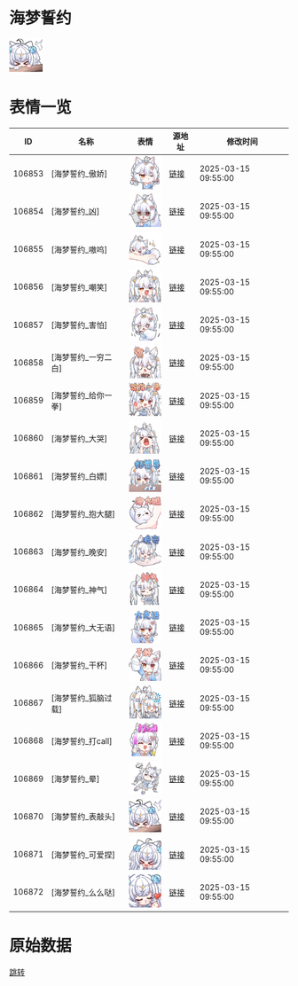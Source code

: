 # 海梦誓约

<img src="./cover.png" height="60" alt="cover" />

# 表情一览

|ID|名称|表情|源地址|修改时间|
|----|----|----|----|----|
|106853|[海梦誓约_傲娇]|<img src="./pic/106853_%5B海梦誓约_傲娇%5D.png" height="60" alt="傲娇"/>|[链接](https://i0.hdslb.com/bfs/garb/59e09a0d49de2c8b43db751d873ee5e79f0283a5.png)|2025-03-15 09:55:00|
|106854|[海梦誓约_凶]|<img src="./pic/106854_%5B海梦誓约_凶%5D.png" height="60" alt="凶"/>|[链接](https://i0.hdslb.com/bfs/garb/de444afb9a0bbff0815c71f705a628f589bcc7d1.png)|2025-03-15 09:55:00|
|106855|[海梦誓约_嗷呜]|<img src="./pic/106855_%5B海梦誓约_嗷呜%5D.png" height="60" alt="嗷呜"/>|[链接](https://i0.hdslb.com/bfs/garb/3a11bc5a77e3a625faf81a520df0a25e03d3924f.png)|2025-03-15 09:55:00|
|106856|[海梦誓约_嘲笑]|<img src="./pic/106856_%5B海梦誓约_嘲笑%5D.png" height="60" alt="嘲笑"/>|[链接](https://i0.hdslb.com/bfs/garb/1bf7d679763095d4e8584ea9ffe3c152e53db558.png)|2025-03-15 09:55:00|
|106857|[海梦誓约_害怕]|<img src="./pic/106857_%5B海梦誓约_害怕%5D.png" height="60" alt="害怕"/>|[链接](https://i0.hdslb.com/bfs/garb/938779bf6781a24380f6821a378f77b5156f1959.png)|2025-03-15 09:55:00|
|106858|[海梦誓约_一穷二白]|<img src="./pic/106858_%5B海梦誓约_一穷二白%5D.png" height="60" alt="一穷二白"/>|[链接](https://i0.hdslb.com/bfs/garb/bc9e0565b6b298418b36d9170a1b5766a13c0d81.png)|2025-03-15 09:55:00|
|106859|[海梦誓约_给你一拳]|<img src="./pic/106859_%5B海梦誓约_给你一拳%5D.png" height="60" alt="给你一拳"/>|[链接](https://i0.hdslb.com/bfs/garb/10ed4ded2d0a992753003c7c90a52a92ed97e004.png)|2025-03-15 09:55:00|
|106860|[海梦誓约_大哭]|<img src="./pic/106860_%5B海梦誓约_大哭%5D.png" height="60" alt="大哭"/>|[链接](https://i0.hdslb.com/bfs/garb/22f33bec47db78491fea60033dd935034f4dd6ad.png)|2025-03-15 09:55:00|
|106861|[海梦誓约_白嫖]|<img src="./pic/106861_%5B海梦誓约_白嫖%5D.png" height="60" alt="白嫖"/>|[链接](https://i0.hdslb.com/bfs/garb/416d465c8045622f084b6ab487298ee2caec77a0.png)|2025-03-15 09:55:00|
|106862|[海梦誓约_抱大腿]|<img src="./pic/106862_%5B海梦誓约_抱大腿%5D.png" height="60" alt="抱大腿"/>|[链接](https://i0.hdslb.com/bfs/garb/a134c968b7ef248ab62c04bd4a5ceeac58d79190.png)|2025-03-15 09:55:00|
|106863|[海梦誓约_晚安]|<img src="./pic/106863_%5B海梦誓约_晚安%5D.png" height="60" alt="晚安"/>|[链接](https://i0.hdslb.com/bfs/garb/eaf15d2d556560c8cc2c6b9713ffb4e58dcac5fa.png)|2025-03-15 09:55:00|
|106864|[海梦誓约_神气]|<img src="./pic/106864_%5B海梦誓约_神气%5D.png" height="60" alt="神气"/>|[链接](https://i0.hdslb.com/bfs/garb/e5164adfba0a295d5d567dcaf886b86fcd806ed3.png)|2025-03-15 09:55:00|
|106865|[海梦誓约_大无语]|<img src="./pic/106865_%5B海梦誓约_大无语%5D.png" height="60" alt="大无语"/>|[链接](https://i0.hdslb.com/bfs/garb/bea297ff1008236148178d5a0b41f64fe999ff77.png)|2025-03-15 09:55:00|
|106866|[海梦誓约_干杯]|<img src="./pic/106866_%5B海梦誓约_干杯%5D.png" height="60" alt="干杯"/>|[链接](https://i0.hdslb.com/bfs/garb/a30e09c94a6983ebc372bb4c59932ba4acc95629.png)|2025-03-15 09:55:00|
|106867|[海梦誓约_狐脑过载]|<img src="./pic/106867_%5B海梦誓约_狐脑过载%5D.png" height="60" alt="狐脑过载"/>|[链接](https://i0.hdslb.com/bfs/garb/13d8ee76e6ef8946f9da851a7b75222012e709df.png)|2025-03-15 09:55:00|
|106868|[海梦誓约_打call]|<img src="./pic/106868_%5B海梦誓约_打call%5D.png" height="60" alt="打call"/>|[链接](https://i0.hdslb.com/bfs/garb/7a86f80560ec7dcd3ef981599856e39d2b8b4fbf.png)|2025-03-15 09:55:00|
|106869|[海梦誓约_晕]|<img src="./pic/106869_%5B海梦誓约_晕%5D.png" height="60" alt="晕"/>|[链接](https://i0.hdslb.com/bfs/garb/66f82e95b75bdeee4d158702b46dbaac3d3d7f5b.png)|2025-03-15 09:55:00|
|106870|[海梦誓约_表敲头]|<img src="./pic/106870_%5B海梦誓约_表敲头%5D.png" height="60" alt="表敲头"/>|[链接](https://i0.hdslb.com/bfs/garb/064de4ea51d0133072a8c50213d7f1902ed6e8d1.png)|2025-03-15 09:55:00|
|106871|[海梦誓约_可爱捏]|<img src="./pic/106871_%5B海梦誓约_可爱捏%5D.png" height="60" alt="可爱捏"/>|[链接](https://i0.hdslb.com/bfs/garb/f91ac5321c1ff90c548b2136c90a294c5cc9b33f.png)|2025-03-15 09:55:00|
|106872|[海梦誓约_么么哒]|<img src="./pic/106872_%5B海梦誓约_么么哒%5D.png" height="60" alt="么么哒"/>|[链接](https://i0.hdslb.com/bfs/garb/145b2a7e957a9804d649b02367b243d637b3c720.png)|2025-03-15 09:55:00|

# 原始数据

[跳转](./raw.json)

